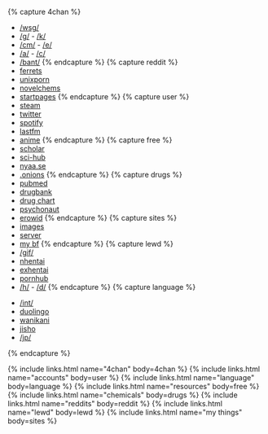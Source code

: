 {% capture 4chan %}
* [/wsg/](https://4chan.org/wsg)
* [/g/](https://4chan.org/g) - [/k/](https://4chan.org/k)
* [/cm/](https://4chan.org/cm) - [/e/](https://4chan.org/e)
* [/a/](https://4chan.org/a) - [/c/](https://4chan.org/c)
* [/bant/](https://4chan.org/bant)
{% endcapture %}
{% capture reddit %}
* [ferrets](https://www.reddit.com/r/ferrets)
* [unixporn](https://www.reddit.com/r/unixporn)
* [novelchems](https://www.reddit.com/r/researchchemicals)
* [startpages](https://www.reddit.com/r/startpages)
{% endcapture %}
{% capture user %}
* [steam](https://steamcommunity.com/id/{{site.steam}})
* [twitter](https://twitter.com/{{site.twitter}})
* [spotify](https://open.spotify.com/user/{{site.spotify}})
* [lastfm](https://last.fm/user/{{site.lastfm}})
* [anime](https://myanimelist.net/profile/{{site.anime}})
{% endcapture %}
{% capture free %}
* [scholar](https://scholar.google.com)
* [sci-hub](https://sci-hub.se)
* [nyaa.se](https://pantsu.cat)
* [.onions](https://dark.fail)
{% endcapture %}
{% capture drugs %}
* [pubmed](https://www.ncbi.nlm.nih.gov/pubmed/)
* [drugbank](https://www.drugbank.ca)
* [drug chart](http://web.mit.edu/zakf/www/drugchart)
* [psychonaut](https://psychonautwiki.org/wiki/Main_Page)
* [erowid](https://erowid.org/psychoactives/)
{% endcapture %}
{% capture sites %}
* [images](https://illegal.pics)
* [server](https://hrt.pw)
* [my bf](https://ferret.city)
{% endcapture %}
{% capture lewd %}
* [/gif/](https://4chan.org/gif)
* [nhentai](https://nhentai.net)
* [exhentai](https://exhentai.org)
* [pornhub](https://pornhub.com)
* [/h/](https://4chan.org/d) - [/d/](https://4chan.org/d)
{% endcapture %}
{% capture language %}
<!-- * [advent](https://adventofcode.com/) -->
* [/int/](https://4chan.org/int)
* [duolingo](https://duolingo.com)
* [wanikani](https://wanikani.com)
* [jisho](https://jisho.org)
* [/jp/](https://4chan.org/jp)
<!-- * [codewars](https://codewars.com) -->
{% endcapture %}
<!-- Print Out -->
<section id = "links">
  {% include links.html
    name="4chan" body=4chan %}
  {% include links.html
    name="accounts" body=user %}
  {% include links.html
    name="language" body=language %}
  {% include links.html
    name="resources" body=free %}
  {% include links.html
    name="chemicals" body=drugs %}
  {% include links.html
    name="reddits" body=reddit %}
  {% include links.html
    name="lewd" body=lewd %}
  {% include links.html
    name="my things" body=sites %}
</section>
